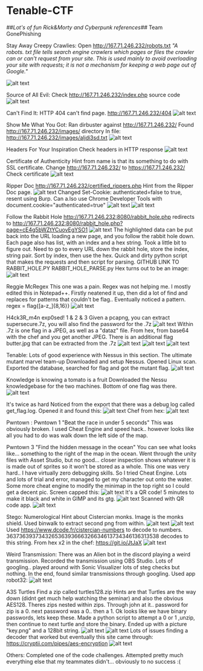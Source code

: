 # Tenable-CTF
_##Lot's of fun Rick&Morty and Cyberpunk references##_
Team GonePhishing

Stay Away Creepy Crawlies:
Open http://167.71.246.232/robots.txt
_"A robots. txt file tells search engine crawlers which pages or files the crawler can or can't request from your site. This is used mainly to avoid overloading your site with requests; it is not a mechanism for keeping a web page out of Google."_

![alt text](https://github.com/asvardi/Tenable-CTF/blob/main/images/stay_away_creepy_crawlers.png?raw=true)

Source of All Evil:
Check http://167.71.246.232/index.php source code
![alt text](https://github.com/asvardi/Tenable-CTF/blob/main/images/source_of_all_evil.png?raw=true)

Can't Find It:
HTTP 404 can't find page.
http://167.71.246.232/404
![alt text](https://github.com/asvardi/Tenable-CTF/blob/main/images/cant_find_it.png?raw=true)

Show Me What You Got:
Ran dirbuster against http://167.71.246.232/ 
Found http://167.71.246.232/images/ directory
In file: http://167.71.246.232/images/aljdi3sd.txt
![alt text](https://github.com/asvardi/Tenable-CTF/blob/main/images/show_me_what_you_got.png?raw=true)

Headers For Your Inspiration
Check headers in HTTP response
![alt text](https://github.com/asvardi/Tenable-CTF/blob/main/images/headers_for_your_inspiration.png?raw=true)

Certificate of Authenticity
Hint from name is that its something to do with SSL certificate. Change http://167.71.246.232/ to https://167.71.246.232/
Check certificate
![alt text](https://github.com/asvardi/Tenable-CTF/blob/main/images/certificate.png?raw=true)

Ripper Doc
http://167.71.246.232/certified_rippers.php
Hint from the Ripper Doc page.
![alt text](https://github.com/asvardi/Tenable-CTF/blob/main/images/ripper_doc.png?raw=true)
Changed Set-Cookie: authenticated=false to true, resent using Burp.
Can a.lso use Chrome Developer Tools with document.cookie="authenticated=true"
![alt text](https://github.com/asvardi/Tenable-CTF/blob/main/images/ripper_doc2.png?raw=true)
![alt text](https://github.com/asvardi/Tenable-CTF/blob/main/images/ripper_doc3.png?raw=true)

Follow the Rabbit Hole
http://167.71.246.232:8080/rabbit_hole.php redirects to http://167.71.246.232:8080/rabbit_hole.php?page=cE4g5bWZtYCuovEgYSO1
![alt text](https://github.com/asvardi/Tenable-CTF/blob/main/images/rabbit_hole1.png?raw=true)
The highlighted data can be put back into the URL loading a new page, and you follow the rabbit hole down.
Each page also has list, with an index and a hex string.
Took a little bit to figure out.
Need to go to every URL down the rabbit hole, store the index, string pair. Sort by index, then use the hex.
Quick and dirty python script that makes the requests and then script for parsing.
GITHUB LINK TO RABBIT_HOLE.PY RABBIT_HOLE_PARSE.py
Hex turns out to be an image:
![alt text](https://github.com/asvardi/Tenable-CTF/blob/main/images/rabbit_hole_flag.png?raw=true)

Reggie McRegex
This one was a pain. Regex was not helping me. I mostly edited this in Notepad++. 
Firstly neatened it up, then did a lot of find and replaces for patterns that couldn't be flag.. Eventually noticed a pattern.
regex = flag{[a-z_]{8,16}}
![alt text](https://github.com/asvardi/Tenable-CTF/blob/main/images/reggie_regex.png?raw=true)

H4ck3R_m4n exp0sed! 1 & 2 & 3
Given a pcapng, you can extract supersecure.7z, you will also find the password for the .7z
![alt text](https://github.com/asvardi/Tenable-CTF/blob/main/images/hackerman1.png?raw=true)
Within .7z is one flag in a JPEG, as well as a "dataz" file. From hex, from base64 with the chef and you get another JPEG.
There is an additional flag butter.jpg that can be extracted from the .7z
![alt text](https://github.com/asvardi/Tenable-CTF/blob/main/images/hackerman2.png?raw=true)
![alt text](https://github.com/asvardi/Tenable-CTF/blob/main/images/hackerman3.png?raw=true)
![alt text](https://github.com/asvardi/Tenable-CTF/blob/main/images/hackerman4.png?raw=true)

Tenable:
Lots of good experience with Nessus in this section.
The ultimate mutant marvel team-up
Downloaded and setup Nessus. Opened Linux scan. Exported the database, searched for flag and got the mutant flag.
![alt text](https://github.com/asvardi/Tenable-CTF/blob/main/images/mutant.png?raw=true)

Knowledge is knowing a tomato is a fruit
Downloaded the Nessu knowledgebase for the two machines. Bottom of one flag was there.
![alt text](https://github.com/asvardi/Tenable-CTF/blob/main/images/knowledge.png?raw=true)

It's twice as hard
Noticed from the export that there was a debug log called get_flag.log.
Opened it and found this:
![alt text](https://github.com/asvardi/Tenable-CTF/blob/main/images/twice_as_hard.png?raw=true)
Chef from hex:
![alt text](https://github.com/asvardi/Tenable-CTF/blob/main/images/twice_as_hard2.png?raw=true)

Pwntown :
Pwntown 1
"Beat the race in under 5 seconds"
This was obviously broken. I used Cheat Engine and speed hack.. however looks like all you had to do was walk down the left side of the map.

Pwntown 3
"Find the hidden message in the ocean"
You can see what looks like... something to the right of the map in the ocean.
Went through the unity files with Asset Studio, but no good... closer inspection shows whatever it is is made out of sprites so it won't be stored as a whole.
This one was very hard.. I have virtually zero debugging skills. So I tried Cheat Engine. Lots and lots of trial and error, managed to get my character out onto the water.
Some more cheat engine to modify the minimap in the top right so I could get a decent pic. Screen capped this:
![alt text](https://github.com/asvardi/Tenable-CTF/blob/main/images/pwntwn3.png?raw=true)
It's a QR code!
5 minutes to make it black and white in GIMP and its gtg.
![alt text](https://github.com/asvardi/Tenable-CTF/blob/main/images/qr.png?raw=true)
Scanned with QR code app.
![alt text](https://github.com/asvardi/Tenable-CTF/blob/main/images/pwntown3flag.png?raw=true)

Stego:
Numerological
Hint about Cistercian monks. Image is the monks shield. Used binwalk to extract second png from within.
![alt text](https://github.com/asvardi/Tenable-CTF/blob/main/images/shield.png?raw=true)
![alt text](https://github.com/asvardi/Tenable-CTF/blob/main/images/7839D.png?raw=true)
Used https://www.dcode.fr/cistercian-numbers to decode to numbers.
363736393734326536393666326634613734346136313538 decodes to this string. From hex x2 in the chef: https://git.io/JtJaX
![alt text](https://github.com/asvardi/Tenable-CTF/blob/main/images/monks.png?raw=true)

Weird Transmission:
There was an Alien bot in the discord playing a weird transmission.
Recorded the transmission using OBS Studio.
Lots of googling.. played around with Sonic Visualizer lots of steg checks but nothing.
In the end, found similar transmissions through googling. Used app robot32:
![alt text](https://github.com/asvardi/Tenable-CTF/blob/main/images/alien.png?raw=true)

A3S Turtles
Find a zip called turtles128.zip Hints are that Turtles are the way down (didnt get much help watching the seminar) and also the obvious AES128.
Theres zips nested within zips. Through john at it.. password for zip is a 0. next password was a 0.. then a 1. Ok looks like we have binary passwords, lets keep these.
Made a python script to attempt a 0 or 1 ,unzip, then continue to next turtle and store the binary. Ended up with a picture "key.png" and a 128bit string.
![alt text](https://github.com/asvardi/Tenable-CTF/blob/main/images/key.png?raw=true)
![alt text](https://github.com/asvardi/Tenable-CTF/blob/main/images/binary_aes.png?raw=true)
Lots of issues finding a decoder that worked but eventually this site came through: https://cryptii.com/pipes/aes-encryption
![alt text](https://github.com/asvardi/Tenable-CTF/blob/main/images/turtles.png?raw=true)

Others:
Completed one of the code challenges.
Attempted pretty much everything else that my teammates didn't... obviously to no success :(
